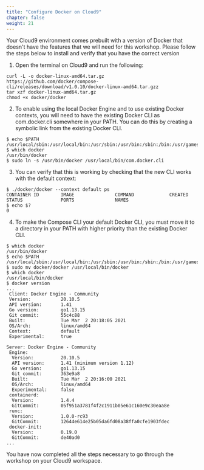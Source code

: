 ```yaml
---
title: "Configure Docker on Cloud9"
chapter: false
weight: 21
---
```



Your Cloud9 environment comes prebuilt with a version of Docker that doesn't have the features that we will need for this workshop. Please follow the steps below to install and verify that you have the correct version

1. Open the terminal on Cloud9 and run the following: 
```
curl -L -o docker-linux-amd64.tar.gz https://github.com/docker/compose-cli/releases/download/v1.0.10/docker-linux-amd64.tar.gzz
tar xzf docker-linux-amd64.tar.gz
chmod +x docker/docker
``` 
2.  To enable using the local Docker Engine and to use existing Docker contexts, you will need to have the existing Docker CLI as com.docker.cli somewhere in your PATH. You can do this by creating a symbolic link from the existing Docker CLI.

```
$ echo $PATH
/usr/local/sbin:/usr/local/bin:/usr/sbin:/usr/bin:/sbin:/bin:/usr/games:/usr/local/games:/snap/bin
$ which docker
/usr/bin/docker
$ sudo ln -s /usr/bin/docker /usr/local/bin/com.docker.cli
```

3. You can verify that this is working by checking that the new CLI works with the default context:
```
$ ./docker/docker --context default ps
CONTAINER ID        IMAGE               COMMAND             CREATED             STATUS              PORTS               NAMES
$ echo $?
0
```

4. To make the Compose CLI your default Docker CLI, you must move it to a directory in your PATH with higher priority than the existing Docker CLI.

```
$ which docker
/usr/bin/docker
$ echo $PATH
/usr/local/sbin:/usr/local/bin:/usr/sbin:/usr/bin:/sbin:/bin:/usr/games:/usr/local/games:/snap/bin
$ sudo mv docker/docker /usr/local/bin/docker
$ which docker
/usr/local/bin/docker
$ docker version
...
 Client: Docker Engine - Community
 Version:           20.10.5
 API version:       1.41
 Go version:        go1.13.15
 Git commit:        55c4c88
 Built:             Tue Mar  2 20:18:05 2021
 OS/Arch:           linux/amd64
 Context:           default
 Experimental:      true

Server: Docker Engine - Community
 Engine:
  Version:          20.10.5
  API version:      1.41 (minimum version 1.12)
  Go version:       go1.13.15
  Git commit:       363e9a8
  Built:            Tue Mar  2 20:16:00 2021
  OS/Arch:          linux/amd64
  Experimental:     false
 containerd:
  Version:          1.4.4
  GitCommit:        05f951a3781f4f2c1911b05e61c160e9c30eaa8e
 runc:
  Version:          1.0.0-rc93
  GitCommit:        12644e614e25b05da6fd08a38ffa0cfe1903fdec
 docker-init:
  Version:          0.19.0
  GitCommit:        de40ad0
...
```
You have now completed all the steps necessary to go through the workshop on your Cloud9 workspace. 